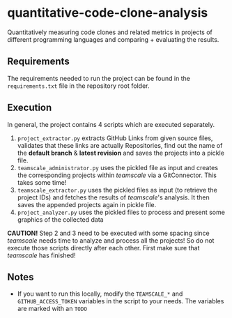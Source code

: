 # quantitative-code-clone-analysis
Quantitatively measuring code clones and related metrics in projects of
different programming languages and comparing + evaluating the results.


## Requirements

The requirements needed to run the project can be found in the
`requirements.txt` file in the repository root folder.

## Execution

In general, the project contains 4 scripts which are executed
separately.

1. `project_extractor.py` extracts GitHub Links from given source files,
    validates that these links are actually Repositories, find out the name 
    of the **default branch** & **latest revision** and saves the projects into a pickle file.
2. `teamscale_administrator.py` uses the pickled file as input and creates the
    corresponding projects within _teamscale_ via a GitConnector. This takes some time!
3. `teamscale_extractor.py` uses the pickled files as input (to retrieve the project IDs)
    and fetches the results of _teamscale_'s analysis. It then saves the appended projects
    again in pickle file.
4. `project_analyzer.py` uses the pickled files to process and present some graphics
    of the collected data

**CAUTION!** Step 2 and 3 need to be executed with some spacing since _teamscale_
needs time to analyze and process all the projects! So do not execute those scripts
directly after each other. First make sure that _teamscale_ has finished!

## Notes

- If you want to run this locally, modify the `TEAMSCALE_*` and `GITHUB_ACCESS_TOKEN` variables
  in the script to your needs. The variables are marked with an `TODO`
